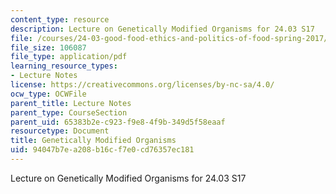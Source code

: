 ```yaml
---
content_type: resource
description: Lecture on Genetically Modified Organisms for 24.03 S17
file: /courses/24-03-good-food-ethics-and-politics-of-food-spring-2017/94047b7ea208b16cf7e0cd76357ec181_MIT24_03S17_lec24.pdf
file_size: 106087
file_type: application/pdf
learning_resource_types:
- Lecture Notes
license: https://creativecommons.org/licenses/by-nc-sa/4.0/
ocw_type: OCWFile
parent_title: Lecture Notes
parent_type: CourseSection
parent_uid: 65383b2e-c923-f9e8-4f9b-349d5f58eaaf
resourcetype: Document
title: Genetically Modified Organisms
uid: 94047b7e-a208-b16c-f7e0-cd76357ec181
---
```

Lecture on Genetically Modified Organisms for 24.03 S17
